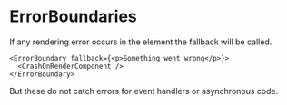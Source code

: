 # ErrorBoundaries

If any rendering error occurs in the element the fallback will be called.

```tsx
<ErrorBoundary fallback={<p>Something went wrong</p>}>
  <CrashOnRenderComponent />
</ErrorBoundary>
```

But these do not catch errors for event handlers or asynchronous code.
